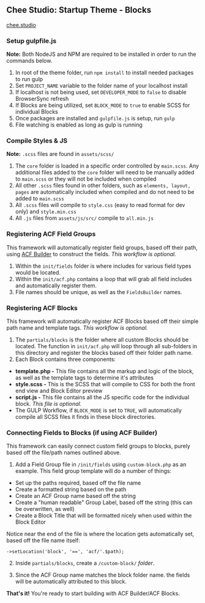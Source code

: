 ## Chee Studio: Startup Theme - Blocks

[chee.studio](https://cheewebdevelopment.com)


### Setup gulpfile.js

**Note:** Both NodeJS and NPM are required to be installed in order to run the commands below.

1. In root of the theme folder, run `npm install` to install needed packages to run gulp
2. Set `PROJECT_NAME` variable to the folder name of your localhost install
3. If localhost is not being used, set `DEVELOPER_MODE` to `false` to disable BrowserSync refresh
4. If Blocks are being utilized, set `BLOCK_MODE` to `true` to enable SCSS for individual Blocks
5. Once packages are installed and `gulpfile.js` is setup, run `gulp`
6. File watching is enabled as long as gulp is running

### Compile Styles & JS

**Note:** `.scss` files are found in `assets/scss/`

1. The `core` folder is loaded in a specific order controlled by `main.scss`. Any additional files added to the `core` folder will need to be manually added to `main.scss` or they will not be included when compiled
2. All other `.scss` files found in other folders, such as `elements, layout, pages` are automatically included when compiled and do not need to be added to `main.scss`
3. All `.scss` files will compile to `style.css` (easy to read format for dev only) and `style.min.css`
4. All `.js` files from `assets/js/src/` compile to `all.min.js`


### Registering ACF Field Groups

This framework will automatically register field groups, based off their path, using [ACF Builder](https://github.com/StoutLogic/acf-builder) to construct the fields. *This workflow is optional.*

1) Within the `init/fields` folder is where includes for various field types would be located. 
2) Within the `init/acf.php` contains a loop that will grab all field includes and automatically register them. 
3) File names should be unique, as well as the `FieldsBuilder` names.


### Registering ACF Blocks

This framework will automatically register ACF Blocks based off their simple path name and template tags. *This workflow is optional.*

1. The `partials/blocks` is the folder where all custom Blocks should be located. The function in `init/acf.php` will loop through all sub-folders in this directory and register the blocks based off their folder path name. 
2. Each Block contains three components:
* **template.php -** This file contains all the markup and logic of the block, as well as the template tags to determine it's attributes
* **style.scss -** This is the SCSS that will compile to CSS for both the front end view and Block Editor preview
* **script.js -** This file contains all the JS specific code for the individual block. *This file is optional.*
* The GULP Workflow, if `BLOCK_MODE` is set to `TRUE`, will automatically compile all SCSS files it finds in these block directories.

### Connecting Fields to Blocks (if using ACF Builder)

This framework can easily connect custom field groups to blocks, purely based off the file/path names outlined above. 

1. Add a Field Group file in `/init/fields` using `custom-block.php` as an example. This field group template will do a number of things:
* Set up the paths required, based off the file name
* Create a formatted string based on the path
* Create an ACF Group name based off the string
* Create a "human readable" Group Label, based off the string (this can be overwritten, as well)
* Create a Block Title that will be formatted nicely when used within the Block Editor

Notice near the end of the file is where the location gets automatically set, based off the file name itself: 

`->setLocation('block', '==', 'acf/'.$path);`

2. Inside `partials/blocks`, create a `/custom-block/` *folder*. 

3. Since the ACF Group name matches the block folder name. the fields will be automatically attributed to this block.

**That's it!** You're ready to start building with ACF Builder/ACF Blocks.